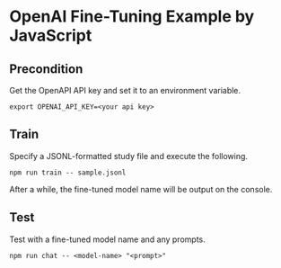 # OpenAI Fine-Tuning Example by JavaScript

## Precondition

Get the OpenAPI API key and set it to an environment variable.

```shell
export OPENAI_API_KEY=<your api key>
```

## Train

Specify a JSONL-formatted study file and execute the following.

```shell
npm run train -- sample.jsonl
```

After a while, the fine-tuned model name will be output on the console.

## Test

Test with a fine-tuned model name and any prompts.

```shell
npm run chat -- <model-name> "<prompt>"
```